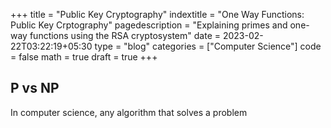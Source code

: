 +++
title = "Public Key Cryptography"
indextitle = "One Way Functions: Public Key Crptography"
pagedescription = "Explaining primes and one-way functions using the RSA cryptosystem"
date = 2023-02-22T03:22:19+05:30
type = "blog"
categories = ["Computer Science"]
code = false
math = true
draft = true
+++

## P vs NP

In computer science, any algorithm that solves a problem
